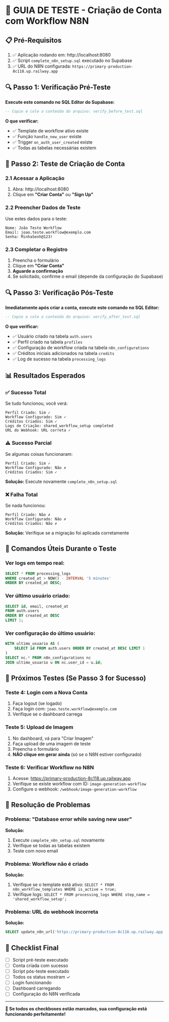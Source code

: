 # 🧪 GUIA DE TESTE - Criação de Conta com Workflow N8N

## 📋 Pré-Requisitos

1. ✅ Aplicação rodando em: http://localhost:8080
2. ✅ Script `complete_n8n_setup.sql` executado no Supabase
3. ✅ URL do N8N configurada: `https://primary-production-8c118.up.railway.app`

## 🔍 Passo 1: Verificação Pré-Teste

**Execute este comando no SQL Editor do Supabase:**
```sql
-- Copie e cole o conteúdo do arquivo: verify_before_test.sql
```

**O que verificar:**
- ✅ Template de workflow ativo existe
- ✅ Função `handle_new_user` existe  
- ✅ Trigger `on_auth_user_created` existe
- ✅ Todas as tabelas necessárias existem

## 🎯 Passo 2: Teste de Criação de Conta

### 2.1 Acessar a Aplicação
1. Abra: http://localhost:8080
2. Clique em **"Criar Conta"** ou **"Sign Up"**

### 2.2 Preencher Dados de Teste
Use estes dados para o teste:
```
Nome: João Teste Workflow  
Email: joao.teste.workflow@exemplo.com
Senha: MinhaSenh@123!
```

### 2.3 Completar o Registro
1. Preencha o formulário
2. Clique em **"Criar Conta"**
3. **Aguarde a confirmação**
4. Se solicitado, confirme o email (depende da configuração do Supabase)

## 🔍 Passo 3: Verificação Pós-Teste

**Imediatamente após criar a conta, execute este comando no SQL Editor:**
```sql
-- Copie e cole o conteúdo do arquivo: verify_after_test.sql
```

**O que verificar:**
- ✅ Usuário criado na tabela `auth.users`
- ✅ Perfil criado na tabela `profiles`  
- ✅ Configuração de workflow criada na tabela `n8n_configurations`
- ✅ Créditos iniciais adicionados na tabela `credits`
- ✅ Log de sucesso na tabela `processing_logs`

## 📊 Resultados Esperados

### ✅ Sucesso Total
Se tudo funcionou, você verá:
```
Perfil Criado: Sim ✓
Workflow Configurado: Sim ✓  
Créditos Criados: Sim ✓
Logs de Criação: shared_workflow_setup completed
URL do Webhook: URL correta ✓
```

### ⚠️ Sucesso Parcial
Se algumas coisas funcionaram:
```
Perfil Criado: Sim ✓
Workflow Configurado: Não ✗  
Créditos Criados: Sim ✓
```
**Solução:** Execute novamente `complete_n8n_setup.sql`

### ❌ Falha Total  
Se nada funcionou:
```
Perfil Criado: Não ✗
Workflow Configurado: Não ✗
Créditos Criados: Não ✗
```
**Solução:** Verifique se a migração foi aplicada corretamente

## 🔧 Comandos Úteis Durante o Teste

### Ver logs em tempo real:
```sql
SELECT * FROM processing_logs 
WHERE created_at > NOW() - INTERVAL '5 minutes'
ORDER BY created_at DESC;
```

### Ver último usuário criado:
```sql
SELECT id, email, created_at 
FROM auth.users 
ORDER BY created_at DESC 
LIMIT 1;
```

### Ver configuração do último usuário:
```sql
WITH ultimo_usuario AS (
    SELECT id FROM auth.users ORDER BY created_at DESC LIMIT 1
)
SELECT nc.* FROM n8n_configurations nc
JOIN ultimo_usuario u ON nc.user_id = u.id;
```

## 🎯 Próximos Testes (Se Passo 3 for Sucesso)

### Teste 4: Login com a Nova Conta
1. Faça logout (se logado)
2. Faça login com: `joao.teste.workflow@exemplo.com`
3. Verifique se o dashboard carrega

### Teste 5: Upload de Imagem
1. No dashboard, vá para "Criar Imagem"  
2. Faça upload de uma imagem de teste
3. Preencha o formulário
4. **NÃO clique em gerar ainda** (só se o N8N estiver configurado)

### Teste 6: Verificar Workflow no N8N
1. Acesse: https://primary-production-8c118.up.railway.app
2. Verifique se existe workflow com ID: `image-generation-workflow`
3. Configure o webhook: `/webhook/image-generation-workflow`

## 🚨 Resolução de Problemas

### Problema: "Database error while saving new user"
**Solução:**
1. Execute `complete_n8n_setup.sql` novamente
2. Verifique se todas as tabelas existem
3. Teste com novo email

### Problema: Workflow não é criado  
**Solução:**
1. Verifique se o template está ativo: `SELECT * FROM n8n_workflow_templates WHERE is_active = true;`
2. Verifique logs: `SELECT * FROM processing_logs WHERE step_name = 'shared_workflow_setup';`

### Problema: URL do webhook incorreta
**Solução:**
```sql
SELECT update_n8n_url('https://primary-production-8c118.up.railway.app');
```

## 📝 Checklist Final

- [ ] Script pré-teste executado
- [ ] Conta criada com sucesso  
- [ ] Script pós-teste executado
- [ ] Todos os status mostram ✓
- [ ] Login funcionando
- [ ] Dashboard carregando
- [ ] Configuração do N8N verificada

---

**🎉 Se todos os checkboxes estão marcados, sua configuração está funcionando perfeitamente!**
